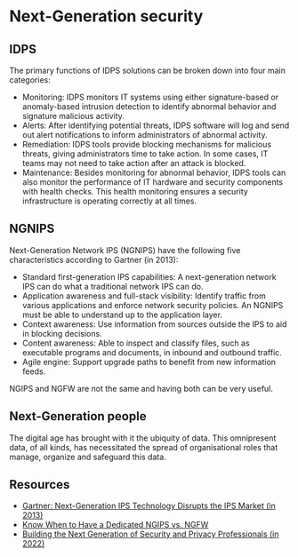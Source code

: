 # Next-Generation security

## IDPS

The primary functions of IDPS solutions can be broken down into four main categories:

* Monitoring: IDPS monitors IT systems using either signature-based or anomaly-based intrusion detection to identify 
abnormal behavior and signature malicious activity.
* Alerts: After identifying potential threats, IDPS software will log and send out alert notifications to inform 
administrators of abnormal activity.
* Remediation: IDPS tools provide blocking mechanisms for malicious threats, giving administrators time to take 
action. In some cases, IT teams may not need to take action after an attack is blocked.
* Maintenance: Besides monitoring for abnormal behavior, IDPS tools can also monitor the performance of IT hardware 
and security components with health checks. This health monitoring ensures a security infrastructure is operating 
correctly at all times.

## NGNIPS

Next-Generation Network IPS (NGNIPS) have the following five characteristics according to Gartner (in 2013):

* Standard first-generation IPS capabilities: A next-generation network IPS can do what a traditional network IPS can do.
* Application awareness and full-stack visibility: Identify traffic from various applications and enforce network 
security policies. An NGNIPS must be able to understand up to the application layer.
* Context awareness: Use information from sources outside the IPS to aid in blocking decisions.
* Content awareness: Able to inspect and classify files, such as executable programs and documents, in inbound and 
outbound traffic.
* Agile engine: Support upgrade paths to benefit from new information feeds.

NGIPS and NGFW are not the same and having both can be very useful.

## Next-Generation people

The digital age has brought with it the ubiquity of data. This omnipresent data, of all kinds, has necessitated the 
spread of organisational roles that manage, organize and safeguard this data.

## Resources

* [Gartner: Next-Generation IPS Technology Disrupts the IPS Market (in 2013)](https://www.gartner.com/en/documents/2390317)
* [Know When to Have a Dedicated NGIPS vs. NGFW](https://blogs.cisco.com/security/know-when-to-have-a-dedicated-ngips-vs-ngfw)
* [Building the Next Generation of Security and Privacy Professionals (in 2022)](https://blog.isc2.org/isc2_blog/2022/11/building-the-next-generation-of-security-and-privacy-professionals.html)